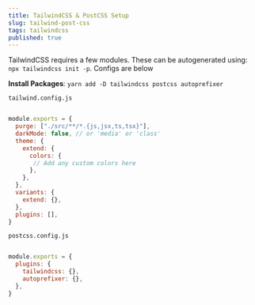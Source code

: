 ```yaml
---
title: TailwindCSS & PostCSS Setup
slug: tailwind-post-css
tags: tailwindcss
published: true
---
```

TailwindCSS requires a few modules. These can be autogenerated using: `npx tailwindcss init -p`. Configs are below

**Install Packages**: `yarn add -D tailwindcss postcss autoprefixer`

`tailwind.config.js`

```javascript

module.exports = {
  purge: ["./src/**/*.{js,jsx,ts,tsx}"],
  darkMode: false, // or 'media' or 'class'
  theme: {
    extend: {
      colors: {
       // Add any custom colors here
      },
    },
  },
  variants: {
    extend: {},
  },
  plugins: [],
}


```

`postcss.config.js`


```javascript

module.exports = {
  plugins: {
    tailwindcss: {},
    autoprefixer: {},
  },
}


```

